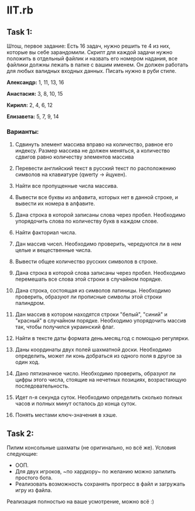 # IIT.rb

## Task 1:

Штош, первое задание: Есть 16 задач, нужно решить те 4 из них, которые вы себе зарандомили. Скрипт для каждой задачи нужно положить в отдельный файлик и назвать его номером надания, все файлики должны лежать в папке с вашим именем. Он должен работать для любых валидных входных данных. Писать нужно в руби стиле.

**Александр:** 1, 11, 13, 16

**Анастасия:** 3, 8, 10, 15

**Кирилл:** 2, 4, 6, 12

**Елизавета:** 5, 7, 9, 14

### Варианты:

1. Сдвинуть элемент массива вправо на количество, равное его индексу. Размер массива не должен меняться, а количество сдвигов равно количеству элементов массива 

2. Перевести английский текст в русский текст по расположению символов на клавиатуре (qwerty -> йцукен).

3. Найти все пропущенные числа массива.

4. Вывести все буквы из алфавита, которых нет в данной строке, и вывести их номера в алфавите.

5. Дана строка в которой записаны слова через пробел. Необходимо упорядочить слова по количеству букв в каждом слове.

6. Найти факториал числа.

7. Дан массив чисел. Необходимо проверить, чередуются ли в нем целые и вещественные числа.

8. Вывести общее количество русских символов в строке.

9. Дана строка в которой слова записаны через пробел. Необходимо перемешать все слова этой строки в случайном порядке.

10. Дана строка, состоящая из символов латиницы. Необходимо проверить, образуют ли прописные символы этой строки палиндром.

11. Дан массив в котором находятся строки "белый", "синий" и "красный" в случайном порядке. Необходимо упорядочить массив так, чтобы получился украинский флаг.

12. Найти в тексте даты формата день.месяц.год с помощью регулярки.

13. Даны координаты двух полей шахматной доски. Необходимо определить, может ли конь добраться из одного поля в другое за один ход.

14. Дано пятизначное число. Необходимо проверить, образуют ли цифры этого числа, стоящие на нечетных позициях, возрастающую последовательность.

15. Идет n-я секунда суток. Необходимо определить сколько полных часов и полных минут осталось до конца суток.

16. Понять местами ключ-значения в хэше.

## Task 2:

Пилим консольные шахматы (не оригинально, но всё же). Условия следующие: 
- ООП.
- Для двух игроков, ~по хардкору~ по желанию можно запилить простого бота.
- Реализовать возможность сохранять прогресс в файл и загружать игру из файла.

Реализация полностью на ваше усмотрение, можно всё :)
